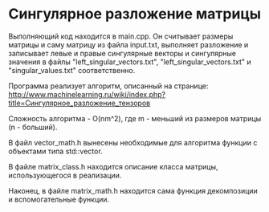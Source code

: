 # Сингулярное разложение матрицы

Выполняющий код находится в main.cpp. Он считывает размеры матрицы и саму матрицу из файла input.txt, выполняет разложение и записывает левые и правые сингулярные векторы и сингулярные значения в файлы "left_singular_vectors.txt", "left_singular_vectors.txt" и "singular_values.txt" соответственно.

Программа реализует алгоритм, описанный на странице: http://www.machinelearning.ru/wiki/index.php?title=Сингулярное_разложение_тензоров

Сложность алгоритма - O(nm^2), где m - меньший из размеров матрицы (n - больший).

В файл vector_math.h вынесены необходимые для алгоритма функции с объектами типа std::vector<double>.

В файле matrix_class.h находится описание класса матрицы, использующегося в реализации.

Наконец, в файле matrix_math.h находится сама функция декомпозиции и вспомогательные функции.
